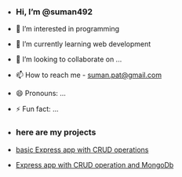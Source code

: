 - ### Hi, I’m @suman492
- 👀 I’m interested in programming
- 🌱 I’m currently learning web development
- 💞️ I’m looking to collaborate on ...
- 📫 How to reach me - suman.pat@gmail.com
- 😄 Pronouns: ...
- ⚡ Fun fact: ...

- ### here are my projects
- [basic Express app with CRUD operations](https://github.com/suman492/expressApplvl1)
- [Express app with CRUD operation and MongoDb](https://github.com/suman492/express-with-db)

<!---
suman492/suman492 is a ✨ special ✨ repository because its `README.md` (this file) appears on your GitHub profile.
You can click the Preview link to take a look at your changes.
--->
